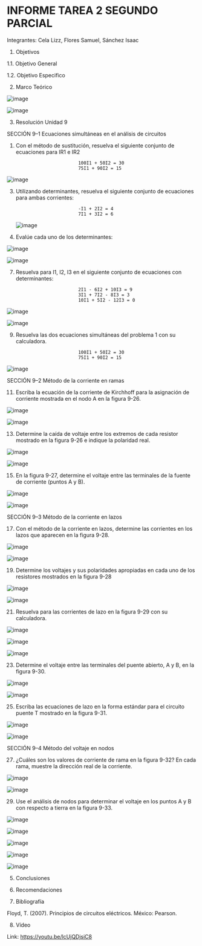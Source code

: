 # INFORME TAREA 2 SEGUNDO PARCIAL

Integrantes: Cela Lizz, Flores Samuel, Sánchez Isaac


1. Objetivos

1.1. Objetivo General

1.2. Objetivo Especifico

2. Marco Teórico

![image](https://user-images.githubusercontent.com/94079321/148572035-2d43191d-9fed-431a-9232-ab8258d5c5d3.png)


![image](https://user-images.githubusercontent.com/94079321/148572833-bba6fa27-de0c-4470-b03f-4bb2b9ca6d92.png)


3. Resolución Unidad 9

SECCIÓN 9–1 Ecuaciones simultáneas en el análisis de circuitos 

1. Con el método de sustitución, resuelva el siguiente conjunto de ecuaciones para IR1 e IR2

                              100I1 + 50I2 = 30
                              75I1 + 90I2 = 15
                              
![image](https://user-images.githubusercontent.com/94079321/148841669-ea06424c-e89b-4cec-8925-67643598f4f4.png)

                              
3. Utilizando determinantes, resuelva el siguiente conjunto de ecuaciones para ambas corrientes:

                              -I1 + 2I2 = 4
                              7I1 + 3I2 = 6
                              
   ![image](https://user-images.githubusercontent.com/94079321/148841709-03f34cad-74c3-46a4-80e5-563be12daa23.png)

                              
5. Evalúe cada uno de los determinantes:

![image](https://user-images.githubusercontent.com/94079321/148305570-08acefea-51e1-4bb4-ad89-0ba84d00f9f3.png)

![image](https://user-images.githubusercontent.com/94079321/148841737-89e2d3cc-623f-4832-8cb6-6272d9f19c8c.png)

7. Resuelva para I1, I2, I3 en el siguiente conjunto de ecuaciones con determinantes:

                              2I1 - 6I2 + 10I3 = 9 
                              3I1 + 7I2 - 8I3 = 3 
                              10I1 + 5I2 - 12I3 = 0
![image](https://user-images.githubusercontent.com/94079321/148841767-2ca1ffd0-7053-4b67-9365-df22b55040a3.png)

![image](https://user-images.githubusercontent.com/94079321/148841775-ffca5b98-ebfb-4ff7-928b-42aa2f509413.png)


9. Resuelva las dos ecuaciones simultáneas del problema 1 con su calculadora.


                              100I1 + 50I2 = 30
                              75I1 + 90I2 = 15
 ![image](https://user-images.githubusercontent.com/94079321/148841814-366fb657-1d70-4304-b16d-230817fe4cbe.png)
                             
SECCIÓN 9–2 Método de la corriente en ramas

11. Escriba la ecuación de la corriente de Kirchhoff para la asignación de corriente mostrada en el nodo A en la figura 9-26.

![image](https://user-images.githubusercontent.com/94079321/148305593-c54f36aa-bebd-4077-b9cd-c95285143577.png)

![image](https://user-images.githubusercontent.com/94079321/148841848-a0c17890-5813-43c2-868d-780a462cf4f9.png)

13. Determine la caída de voltaje entre los extremos de cada resistor mostrado en la figura 9-26 e indique la polaridad real.

![image](https://user-images.githubusercontent.com/94079321/148305596-e635bbcb-e8d6-4f88-920d-7b0161b68489.png)

![image](https://user-images.githubusercontent.com/94079321/148948198-ed87e930-245c-4a7b-be47-9d7896f36b92.png)

15. En la figura 9-27, determine el voltaje entre las terminales de la fuente de corriente (puntos A y B).

![image](https://user-images.githubusercontent.com/94079321/148305614-1be12934-c8f2-45cd-837d-b26e09bacd82.png)

![image](https://user-images.githubusercontent.com/94079321/148948290-2aa53e3d-e877-481b-8b24-18a6437168ad.png)

SECCIÓN 9–3 Método de la corriente en lazos

17. Con el método de la corriente en lazos, determine las corrientes en los lazos que aparecen en la figura 9-28.

![image](https://user-images.githubusercontent.com/94079321/148306530-10ef7233-c832-4347-8e6b-15b193bf7e78.png)

![image](https://user-images.githubusercontent.com/94079321/148948342-e255d0ef-324c-48c5-a7f2-237a791aa088.png)

19. Determine los voltajes y sus polaridades apropiadas en cada uno de los resistores mostrados en la figura 9-28

![image](https://user-images.githubusercontent.com/94079321/148306538-bef10501-7a8d-4c09-a192-65a4b6188c7f.png)

![image](https://user-images.githubusercontent.com/94079321/148948390-34ddff6c-8752-423f-af77-dd9e70676079.png)

21. Resuelva para las corrientes de lazo en la figura 9-29 con su calculadora. 

![image](https://user-images.githubusercontent.com/94079321/148306569-83c7510a-de9b-4170-84ea-29c7c8392aba.png)

![image](https://user-images.githubusercontent.com/94079321/148948439-a5cac702-2f41-4add-870c-f7ebda327800.png)

![image](https://user-images.githubusercontent.com/94079321/148948455-27455d5a-fd3b-4030-9712-152c08996df9.png)

23. Determine el voltaje entre las terminales del puente abierto, A y B, en la figura 9-30.

![image](https://user-images.githubusercontent.com/94079321/148306606-1dd4ee57-b1fe-4f29-a0f1-a1d71eb027cf.png)

![image](https://user-images.githubusercontent.com/94079321/148948504-646f00d8-f7ca-448f-889e-d9af120ef677.png)

25. Escriba las ecuaciones de lazo en la forma estándar para el circuito puente T mostrado en la figura 9-31.

![image](https://user-images.githubusercontent.com/94079321/148306634-e7aa6c60-fcd8-4f39-ad61-4a799042b1c6.png)

![image](https://user-images.githubusercontent.com/94079321/148393958-e909c844-0f14-46a7-b02a-44010f7cfe2d.png)

SECCIÓN 9–4 Método del voltaje en nodos 

27. ¿Cuáles son los valores de corriente de rama en la figura 9-32? En cada rama, muestre la dirección real de la corriente. 

![image](https://user-images.githubusercontent.com/94079321/148306654-c8110151-cca3-49de-b873-87fb5daa4d61.png)

![image](https://user-images.githubusercontent.com/94079321/148394117-d54eabfe-3c78-4704-a2ec-d87d85bf0bbe.png)

29. Use el análisis de nodos para determinar el voltaje en los puntos A y B con respecto a tierra en la figura 9-33.

![image](https://user-images.githubusercontent.com/94079321/148306746-250f1201-63e8-490a-9072-70c89b0824ec.png)

![image](https://user-images.githubusercontent.com/94079321/148395303-4f56e7ca-b6fe-4916-b105-84b855db8129.png)

![image](https://user-images.githubusercontent.com/94079321/148395340-24ae3d63-ad57-40f1-9d7a-071b7c4f4bd9.png)

![image](https://user-images.githubusercontent.com/94079321/148395366-a37b2bd2-ef32-4cc4-8c02-303b536fbb55.png)

![image](https://user-images.githubusercontent.com/94079321/148395384-319ea0c3-7d50-4a3b-8d05-ba94d5b674fe.png)

5. Conclusiones

6. Recomendaciones  

7. Bibliografía

Floyd, T. (2007). Principios de circuitos eléctricos. México: Pearson.

8. Vídeo

Link:  https://youtu.be/lcUjQDjsiC8
